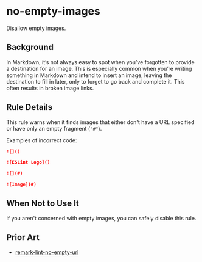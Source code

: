 # no-empty-images

Disallow empty images.

## Background

In Markdown, it’s not always easy to spot when you’ve forgotten to provide a destination for an image. This is especially common when you’re writing something in Markdown and intend to insert an image, leaving the destination to fill in later, only to forget to go back and complete it. This often results in broken image links.

## Rule Details

This rule warns when it finds images that either don't have a URL specified or have only an empty fragment (`"#"`).

Examples of incorrect code:

```markdown
![]()

![ESLint Logo]()

![](#)

![Image](#)
```

## When Not to Use It

If you aren't concerned with empty images, you can safely disable this rule.

## Prior Art

* [remark-lint-no-empty-url](https://github.com/remarkjs/remark-lint/tree/main/packages/remark-lint-no-empty-url)
